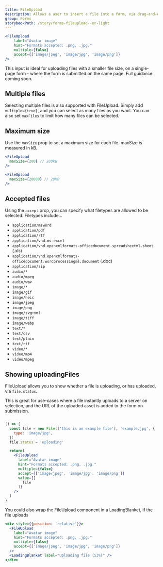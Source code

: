 ```yaml
---
title: FileUpload
description: Allows a user to insert a file into a form, via drag-and-drop or using the system file browser.
group: Forms
storybookPath: /story/forms-fileupload--on-light
---
```


```jsx live
<FileUpload
	label="Avatar image"
	hint="Formats accepted: .png, .jpg."
	multiple={false}
	accept={['image/jpeg', 'image/jpg', 'image/png']}
/>
```

This input is ideal for uploading files with a smaller file size, on a single-page form - where the form is submitted on the same page. Full guidance coming soon.

## Multiple files

Selecting multiple files is also supported with FileUpload. Simply add `multiple={true}`, and you can select as many files as you want. You can also set `maxFiles` to limit how many files can be selected.

## Maximum size

Use the `maxSize` prop to set a maximum size for each file. maxSize is measured in kB.

```jsx
<FileUpload
  maxSize={200} // 200kB
/>

<FileUpload
  maxSize={20000} // 20MB
/>


```

## Accepted files

Using the `accept` prop, you can specify what filetypes are allowed to be selected. Filetypes include...

- `application/msword`
- `application/pdf`
- `application/rtf`
- `application/vnd.ms-excel`
- `application/vnd.openxmlformats-officedocument.spreadsheetml.sheet` (.xls)
- `application/vnd.openxmlformats-officedocument.wordprocessingml.document` (.doc)
- `application/zip`
- `audio/*`
- `audio/mpeg`
- `audio/wav`
- `image/*`
- `image/gif`
- `image/heic`
- `image/jpeg`
- `image/png`
- `image/svg+xml`
- `image/tiff`
- `image/webp`
- `text/*`
- `text/csv`
- `text/plain`
- `text/rtf`
- `video/*`
- `video/mp4`
- `video/mpeg`

## Showing uploadingFiles

FileUpload allows you to show whether a file is uploading, or has uploaded, via `file.status`.

This is great for use-cases where a file instantly uploads to a server on selection, and the URL of the uploaded asset is added to the form on submission.

```jsx live

() => {
  const file = new File(['this is an example file'], 'example.jpg', {
    type: 'image/jpg',
  })
  file.status = 'uploading'

  return(
    <FileUpload
      label="Avatar image"
      hint="Formats accepted: .png, .jpg."
      multiple={false}
      accept={['image/jpeg', 'image/jpg', 'image/png']}
      value={[
        file
      ]}
    />
  )
}
```

You could also wrap the FileUpload component in a LoadingBlanket, if the file uploads

```jsx live
<div style={{position: 'relative'}}>
  <FileUpload
    label="Avatar image"
    hint="Formats accepted: .png, .jpg."
    multiple={false}
    accept={['image/jpeg', 'image/jpg', 'image/png']}
  />
  <LoadingBlanket label="Uploading file (53%)" />
</div>

```
